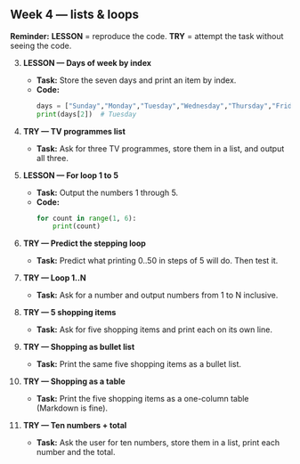 ## Week 4 — lists & loops
**Reminder:** **LESSON** = reproduce the code. **TRY** = attempt the task without seeing the code.

3. **LESSON — Days of week by index**
   - **Task:** Store the seven days and print an item by index.
   - **Code:**
     ```python
     days = ["Sunday","Monday","Tuesday","Wednesday","Thursday","Friday","Saturday"]
     print(days[2])  # Tuesday
     ```

4. **TRY — TV programmes list**
   - **Task:** Ask for three TV programmes, store them in a list, and output all three.

5. **LESSON — For loop 1 to 5**
   - **Task:** Output the numbers 1 through 5.
   - **Code:**
     ```python
     for count in range(1, 6):
         print(count)
     ```

6. **TRY — Predict the stepping loop**
   - **Task:** Predict what printing 0..50 in steps of 5 will do. Then test it.

7. **TRY — Loop 1..N**
   - **Task:** Ask for a number and output numbers from 1 to N inclusive.

8. **TRY — 5 shopping items**
   - **Task:** Ask for five shopping items and print each on its own line.

9. **TRY — Shopping as bullet list**
   - **Task:** Print the same five shopping items as a bullet list.

10. **TRY — Shopping as a table**
    - **Task:** Print the five shopping items as a one-column table (Markdown is fine).

11. **TRY — Ten numbers + total**
    - **Task:** Ask the user for ten numbers, store them in a list, print each number and the total.